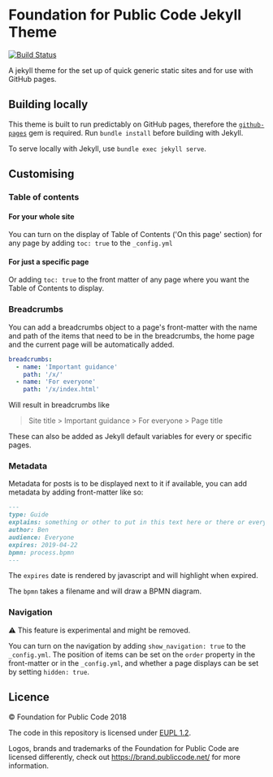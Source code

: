 # Foundation for Public Code Jekyll Theme

[![Build Status](https://travis-ci.org/publiccodenet/jekyll-theme.svg?branch=master)](https://travis-ci.org/publiccodenet/jekyll-theme)

A jekyll theme for the set up of quick generic static sites and for use with GitHub pages.

## Building locally

This theme is built to run predictably on GitHub pages, therefore the [`github-pages`](https://github.com/github/pages-gem) gem is required. Run `bundle install` before building with Jekyll.

To serve locally with Jekyll, use `bundle exec jekyll serve`.

## Customising

### Table of contents

#### For your whole site

You can turn on the display of Table of Contents ('On this page' section) for any page by adding `toc: true` to the `_config.yml` 

#### For just a specific page

Or adding `toc: true` to the front matter of any page where you want the Table of Contents to display.

### Breadcrumbs

You can add a breadcrumbs object to a page's front-matter with the name and path of the items that need to be in the breadcrumbs, the home page and the current page will be automatically added.

```yaml
breadcrumbs:
  - name: 'Important guidance'
    path: '/x/'
  - name: 'For everyone'
    path: '/x/index.html'
```

Will result in breadcrumbs like

> Site title > Important guidance > For everyone > Page title

These can also be added as Jekyll default variables for every or specific pages.

### Metadata

Metadata for posts is to be displayed next to it if available, you can add metadata by adding front-matter like so:

```markdown
---
type: Guide
explains: something or other to put in this text here or there or everywhere wherever it makes sense
author: Ben
audience: Everyone
expires: 2019-04-22
bpmn: process.bpmn
---
```

The `expires` date is rendered by javascript and will highlight when expired.

The `bpmn` takes a filename and will draw a BPMN diagram.

### Navigation

⚠️ This feature is experimental and might be removed.

You can turn on the navigation by adding `show_navigation: true` to the `_config.yml`. The position of items can be set on  the `order` property in the front-matter or in the `_config.yml`, and whether a page displays can be set by setting `hidden: true`.

## Licence

© Foundation for Public Code 2018

The code in this repository is licensed under [EUPL 1.2](LICENSE.md).

Logos, brands and trademarks of the Foundation for Public Code are licensed differently, check out https://brand.publiccode.net/ for more information.
